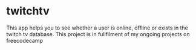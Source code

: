 # twitchtv
This app helps you to see whether a user is online, offline or exists in the twitch tv database. This project is in fullfilment of my ongoing projects on freecodecamp
